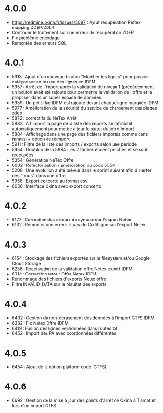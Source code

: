 # 4.0.0
* https://redmine.okina.fr/issues/5097 : Ajout récupération Reflex mapping ZDEP/ZDLR
* Continuer le traitement sur une erreur de récupération ZDEP
* Fix problème encodage
* Remontée des erreurs SQL

# 4.0.1
* 5913 : Ajout d'un nouveau bouton "Modifier les lignes" pour pouvoir catégoriser en masse des lignes en IDFM.
* 5957 : Arrêt de l'import après la validation de niveau 1 (précédemment un bouton avait été rajouté pour permettre la validation de l'offre et la proposer dans un super espace de données.
* 5959 : Un petit flag IDFM est rajouté devant chaque ligne marquée IDFM
* 5977 : Amélioration de la sécurité du service de chargement des plages zdep
* 5872 : correctifs du NeTex Arrêt
* 5883 : A l'import la page de la liste des imports se rafraîchit automatiquement pour mettre à jour le statut du job d'import
* 5884 : Affichage dans une page des fichiers importés comme dans Ninkasi + option de réimport
* 5911 : Filtre de la liste des imports / exports selon une période
* 5954 : Doublon de la 5884 : les 2 tâches étaient proches et se sont recoupées
* 5354 : Génération NeTex Offre
* 6002 : Refactorisation / amélioration du code 5354
* 5208 : Une évolution a été prévue dans le sprint suivant afin d'alerter des "trous" dans une offre
* 5958 : Export concerto au format csv
* 6056 : Interface Okina avec export concerto

# 4.0.2
* 6177 : Correction des erreurs de syntaxe sur l'export Netex
* 6132 : Remonter une erreur si pas de Codifligne sur l'export Netex

# 4.0.3
* 6154 : Stockage des fichiers exportés sur le filesystem et/ou Google Cloud Storage
* 6258 : Réactivation de la validation offre Netex export IDFM
* 6314 : Correction retour Offre Netex IDFM
* Renommage des fichiers d'exports Netex offre
* Filtre INVALID_DATA sur le résultat des exports

# 4.0.4
* 6432 : Gestion du non-écrasement des données à l'import GTFS IDFM
* 6382 : Fix Netex Offre IDFM
* 6419 : Fusion des lignes versionnées dans routes.txt
* 6452 : Import des PA avec coordonnées différentes

# 4.0.5
* 6454 : Ajout de la notion platform code (GTFS)

# 4.0.6
* 6692 : Gestion de la mise à jour des points d'arrêt de Okina à Tiamat et lors d'un import GTFS
